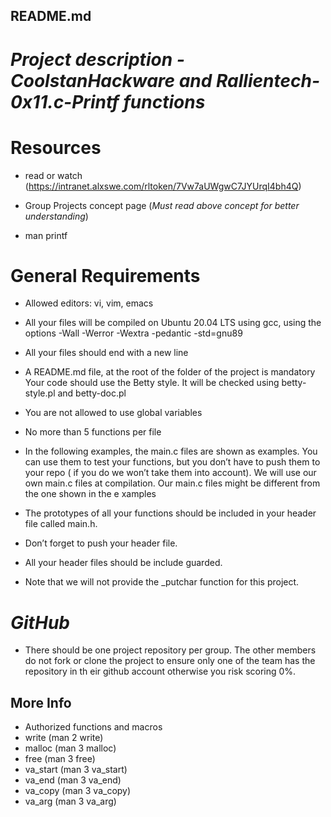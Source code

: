 ## README.md

# _Project description -CoolstanHackware and Rallientech-0x11.c-Printf functions_ #


# Resources

* read or watch (https://intranet.alxswe.com/rltoken/7Vw7aUWgwC7JYUrqI4bh4Q)

* Group Projects concept page (*Must read  above concept for better understanding*)

* man printf

# General Requirements #

* Allowed editors: vi, vim, emacs

* All your files will be compiled on Ubuntu 20.04 LTS using gcc, using the options -Wall -Werror -Wextra -pedantic -std=gnu89

* All your files should end with a new line

* A README.md file, at the root of the folder of the project is mandatory
   Your code should use the Betty style. It will be checked using betty-style.pl and betty-doc.pl

* You are not allowed to use global variables
 
* No more than 5 functions per file

* In the following examples, the main.c files are shown as examples. You can use them to test your functions, but you don’t have to push them to your repo (    if you do we won’t take them into account). We will use our own main.c files at compilation. Our main.c files might be different from the one shown in the e    xamples

* The prototypes of all your functions should be included in your header file called main.h.

* Don’t forget to push your header file.

* All your header files should be include guarded.

* Note that we will not provide the _putchar function for this project.

# _GitHub_ #

* There should be one project repository per group. The other members do not fork or clone the project to ensure only one of the team has the repository in th    eir github account otherwise you risk scoring 0%.

## More Info ##

* Authorized functions and macros
* write (man 2 write)
* malloc (man 3 malloc)
* free (man 3 free)
* va_start (man 3 va_start)
* va_end (man 3 va_end)
* va_copy (man 3 va_copy)
* va_arg (man 3 va_arg)

